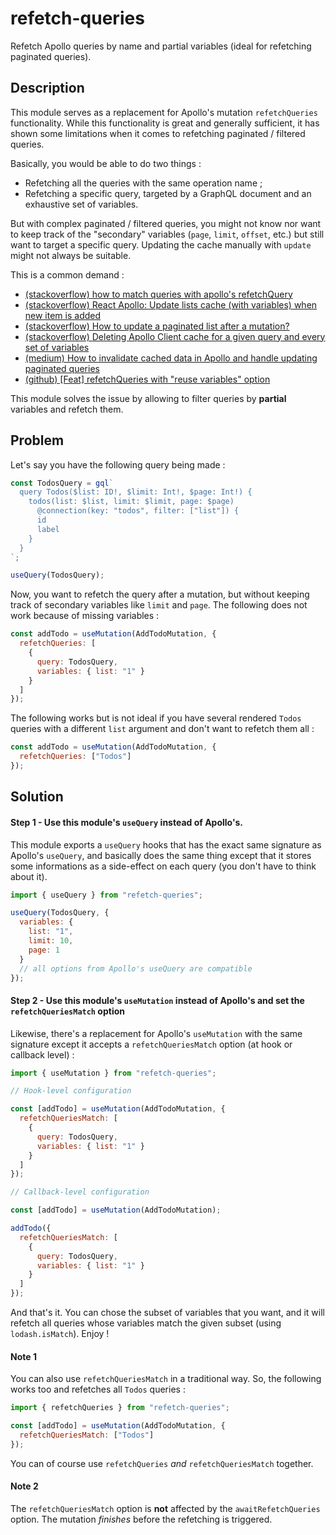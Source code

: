 # refetch-queries

Refetch Apollo queries by name and partial variables (ideal for refetching paginated queries).

## Description

This module serves as a replacement for Apollo's mutation `refetchQueries` functionality. While this functionality is great and generally sufficient, it has shown some limitations when it comes to refetching paginated / filtered queries.

Basically, you would be able to do two things :

- Refetching all the queries with the same operation name ;
- Refetching a specific query, targeted by a GraphQL document and an exhaustive set of variables.

But with complex paginated / filtered queries, you might not know nor want to keep track of the "secondary" variables (`page`, `limit`, `offset`, etc.) but still want to target a specific query. Updating the cache manually with `update` might not always be suitable.

This is a common demand :

- [(stackoverflow) how to match queries with apollo's refetchQuery](https://stackoverflow.com/questions/55306424/how-to-match-queries-with-apollos-refetchquery)
- [(stackoverflow) React Apollo: Update lists cache (with variables) when new item is added](https://stackoverflow.com/questions/54522503/react-apollo-update-lists-cache-with-variables-when-new-item-is-added)
- [(stackoverflow) How to update a paginated list after a mutation?](https://stackoverflow.com/questions/48242062/how-to-update-a-paginated-list-after-a-mutation)
- [(stackoverflow) Deleting Apollo Client cache for a given query and every set of variables](https://stackoverflow.com/questions/48596265/deleting-apollo-client-cache-for-a-given-query-and-every-set-of-variables)
- [(medium) How to invalidate cached data in Apollo and handle updating paginated queries](https://medium.com/@martinseanhunt/how-to-invalidate-cached-data-in-apollo-and-handle-updating-paginated-queries-379e4b9e4698)
- [(github) [Feat] refetchQueries with "reuse variables" option](https://github.com/apollographql/react-apollo/issues/817)

This module solves the issue by allowing to filter queries by **partial** variables and refetch them.

## Problem

Let's say you have the following query being made :

```javascript
const TodosQuery = gql`
  query Todos($list: ID!, $limit: Int!, $page: Int!) {
    todos(list: $list, limit: $limit, page: $page)
      @connection(key: "todos", filter: ["list"]) {
      id
      label
    }
  }
`;

useQuery(TodosQuery);
```

Now, you want to refetch the query after a mutation, but without keeping track of secondary variables like `limit` and `page`. The following does not work because of missing variables :

```javascript
const addTodo = useMutation(AddTodoMutation, {
  refetchQueries: [
    {
      query: TodosQuery,
      variables: { list: "1" }
    }
  ]
});
```

The following works but is not ideal if you have several rendered `Todos` queries with a different `list` argument and don't want to refetch them all :

```javascript
const addTodo = useMutation(AddTodoMutation, {
  refetchQueries: ["Todos"]
});
```

## Solution

#### Step 1 - Use this module's `useQuery` instead of Apollo's.

This module exports a `useQuery` hooks that has the exact same signature as Apollo's `useQuery`, and basically does the same thing except that it stores some informations as a side-effect on each query (you don't have to think about it).

```javascript
import { useQuery } from "refetch-queries";

useQuery(TodosQuery, {
  variables: {
    list: "1",
    limit: 10,
    page: 1
  }
  // all options from Apollo's useQuery are compatible
});
```

#### Step 2 - Use this module's `useMutation` instead of Apollo's and set the `refetchQueriesMatch` option

Likewise, there's a replacement for Apollo's `useMutation` with the same signature except it accepts a `refetchQueriesMatch` option (at hook or callback level) :

```javascript
import { useMutation } from "refetch-queries";

// Hook-level configuration

const [addTodo] = useMutation(AddTodoMutation, {
  refetchQueriesMatch: [
    {
      query: TodosQuery,
      variables: { list: "1" }
    }
  ]
});

// Callback-level configuration

const [addTodo] = useMutation(AddTodoMutation);

addTodo({
  refetchQueriesMatch: [
    {
      query: TodosQuery,
      variables: { list: "1" }
    }
  ]
});
```

And that's it. You can chose the subset of variables that you want, and it will refetch all queries whose variables match the given subset (using `lodash.isMatch`). Enjoy !

#### Note 1

You can also use `refetchQueriesMatch` in a traditional way. So, the following works too and refetches all `Todos` queries :

```javascript
import { refetchQueries } from "refetch-queries";

const [addTodo] = useMutation(AddTodoMutation, {
  refetchQueriesMatch: ["Todos"]
});
```

You can of course use `refetchQueries` _and_ `refetchQueriesMatch` together.

#### Note 2

The `refetchQueriesMatch` option is **not** affected by the `awaitRefetchQueries` option. The mutation _finishes_ before the refetching is triggered.
